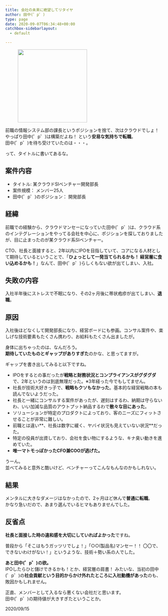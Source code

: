 ```yaml
---
title: 会社の未来に絶望してリタイヤ
author: 田中(゜p゜)
type: page
date: 2020-09-07T06:34:48+00:00
catchbox-sidebarlayout:
  - default

---
```

<div class="wp-block-image">
  <figure class="aligncenter size-large is-resized"><img loading="lazy" src="/wp-content/uploads/2020/09/pose_zasetsu.png" alt="" width="220" height="232" /></figure>
</div>

前職の情報システム部の課長というポジションを捨て、次はクラウドでしょ！ やっぱり田中(゜p゜)は構築だよね！ という**安易な気持ちで転職**。  
田中(゜p゜)を待ち受けていたのは・・・。  
  
って、タイトルに書いてあるな。

## 案件内容

  * タイトル: 某クラウドSIベンチャー開発部長
  * 案件規模： メンバー25人
  * 田中(゜p゜)のポジション： 開発部長

## **経緯**

前職での経験から、クラウドマンセーになっていた田中(゜p゜)は、クラウド系のインテグレーションをやってる会社を中心に、ポジションを探しておりましたが、目に止まったのが某クラウド系SIベンチャー。  
  
CTO、社長と面接すると、2年以内にIPOを目指していて、コアになる人材として期待しているということで、「**ひょっとして一発当てられるかも！ 経営層に食い込めるかも！**」なんて、田中(゜p゜)らしくもない欲が出てしまい、入社。

## **失敗の内容**

入社半年後にストレスで不眠になり、その2ヶ月後に帯状疱疹が出てしまい、**退職**。

## **原因**

入社後ほどなくして開発部長になり、経営ボードにも参画。コンサル案件や、楽しげな技術要素もたくさん携わり、お給料もたくさん出ましたが。  
  
身体に出ちゃったのは、なんだろう。  
**期待していたものとギャップがありすぎた**のかな、と思ってますが。  
  
ギャップを書き出してみると以下ですね。

  * IPOをするとの事だったが**戦略と財務状況とコンプライアンスがグダグダ**で、2年というのは到底無理だった。※3年経った今でもしてません。
  * 社長が技術大好きっ子で、**戦略もクソもなかった**。基本的な経営戦略の本も読んでないようだった。
  * 社長と一緒にコンサルする案件があったが、遅刻はするわ、納期は守らないわ、いい加減な品質のアウトプット納品するわで**散々な目にあった**。
  * ソリューションが特定のプロダクトによっており、客のニーズにフィットさせることが非常に難しい。
  * 前職とは違い**、社長は数字に緩く、ヤバイ状況も見えていない状況**だった。
  * 特定の役員が出資しており、会社を食い物にするような、キナ臭い動きを進めていた。
  * **唯一マトモっぽかったCFO兼COOが逃げた。**

うーん。  
並べてみると意外と酷いけど、ベンチャーってこんなもんなのかもしれない。

## **結果**

メンタルに大きなダメージはなかったので、2ヶ月ほど休んで**普通に転職**。  
かなり急いだので、あまり選んでいるヒマもありませんでした。

## **反省点**

**社長と面接した時の違和感を大切にしていればよかった**ですね。  
  
普段から「そこはもうガッツリでしょ！」「○○(製品名)マンセー！！ 〇〇で、できないわけがない！」というような、技術＋勢い系の人でした。  
  
**あと田中(゜p゜)の欲。**  
IPOしたらひと儲けできるかも！とか、経営層の肩書！ みたいな、当初の田中(゜p゜)の**社会貢献という目的からかけ外れたところに入社動機があった**のも、敗因かもしれません。  
  
正直、メンバーとして入るなら悪くない会社だと思います。  
田中(゜p゜)の期待値が大きすぎたということか。

<p class="has-text-align-right">
  2020/09/15
</p>